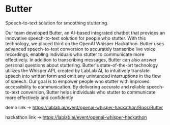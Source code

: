 # Butter

Speech-to-text solution for smoothing stuttering.

Our team developed Butter, an AI-based integrated chatbot that provides an innovative speech-to-text solution for people who stutter. With this technology, we placed third on the OpenAI Whisper Hackathon. Butter uses advanced speech-to-text conversion to accurately transcribe live voice recordings, enabling individuals who stutter to communicate more effectively. In addition to transcribing messages, Butter can also answer personal questions about stuttering.
Butter's state-of-the-art technology utilizes the Whisper API, created by LabLab AI, to intuitively translate speech into written form and omit any unintended interruptions in the flow of speech. Our goal is to empower people who stutter with improved accessibility to communication.
By delivering accurate and reliable speech-to-text conversion, Butter helps individuals who stutter to communicate more effectively and confidently

demo link -> https://lablab.ai/event/openai-whisper-hackathon/Boss/Butter

hackathon link -> https://lablab.ai/event/openai-whisper-hackathon
